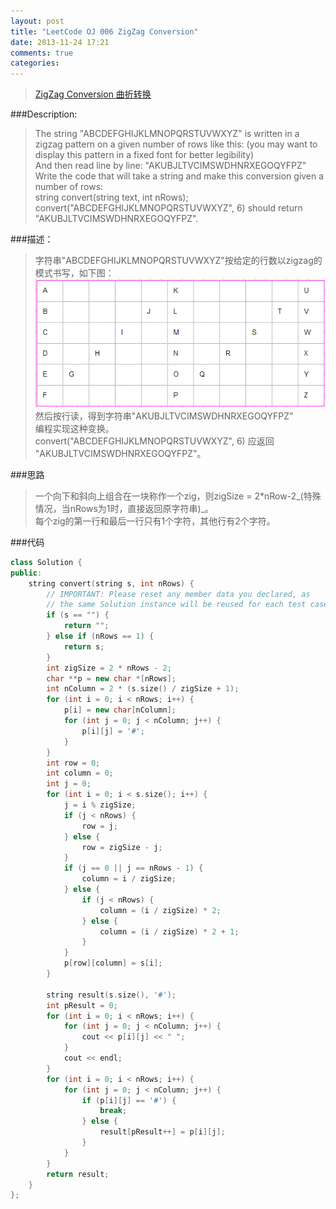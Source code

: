 ```yaml
---
layout: post
title: "LeetCode OJ 006 ZigZag Conversion"
date: 2013-11-24 17:21
comments: true
categories: 
---
```

>[ZigZag Conversion 曲折转换](http://oj.leetcode.com/problems/zigzag-conversion/)

###Description:
>The string "ABCDEFGHIJKLMNOPQRSTUVWXYZ" is written in a zigzag pattern on a given number of rows like this: (you may want to display this pattern in a fixed font for better legibility)  
And then read line by line: "AKUBJLTVCIMSWDHNRXEGOQYFPZ"  
Write the code that will take a string and make this conversion given a number of rows:  
string convert(string text, int nRows);  
convert("ABCDEFGHIJKLMNOPQRSTUVWXYZ", 6) should return "AKUBJLTVCIMSWDHNRXEGOQYFPZ".  

###描述：
>字符串"ABCDEFGHIJKLMNOPQRSTUVWXYZ"按给定的行数以zigzag的模式书写，如下图：![zigzag.png](../images/postImage/006_ZigZag.png)  
>然后按行读，得到字符串"AKUBJLTVCIMSWDHNRXEGOQYFPZ"  
>编程实现这种变换。  
>convert("ABCDEFGHIJKLMNOPQRSTUVWXYZ", 6) 应返回 "AKUBJLTVCIMSWDHNRXEGOQYFPZ"。  

###思路
>一个向下和斜向上组合在一块称作一个zig，则zigSize = 2*nRow-2_(特殊情况，当nRows为1时，直接返回原字符串)_。  
>每个zig的第一行和最后一行只有1个字符，其他行有2个字符。

###代码
```cpp
class Solution {
public:
	string convert(string s, int nRows) {
		// IMPORTANT: Please reset any member data you declared, as
		// the same Solution instance will be reused for each test case.
		if (s == "") {
			return "";
		} else if (nRows == 1) {
			return s;
		}
		int zigSize = 2 * nRows - 2;
		char **p = new char *[nRows];
		int nColumn = 2 * (s.size() / zigSize + 1);
		for (int i = 0; i < nRows; i++) {
			p[i] = new char[nColumn];
			for (int j = 0; j < nColumn; j++) {
				p[i][j] = '#';
			}
		}
		int row = 0;
		int column = 0;
		int j = 0;
		for (int i = 0; i < s.size(); i++) {
			j = i % zigSize;
			if (j < nRows) {
				row = j;
			} else {
				row = zigSize - j;
			}
			if (j == 0 || j == nRows - 1) {
				column = i / zigSize;
			} else {
				if (j < nRows) {
					column = (i / zigSize) * 2;
				} else {
					column = (i / zigSize) * 2 + 1;
				}
			}
			p[row][column] = s[i];
		}

		string result(s.size(), '#');
		int pResult = 0;
		for (int i = 0; i < nRows; i++) {
			for (int j = 0; j < nColumn; j++) {
				cout << p[i][j] << " ";
			}
			cout << endl;
		}
		for (int i = 0; i < nRows; i++) {
			for (int j = 0; j < nColumn; j++) {
				if (p[i][j] == '#') {
					break;
				} else {
					result[pResult++] = p[i][j];
				}
			}
		}
		return result;
	}
};
```